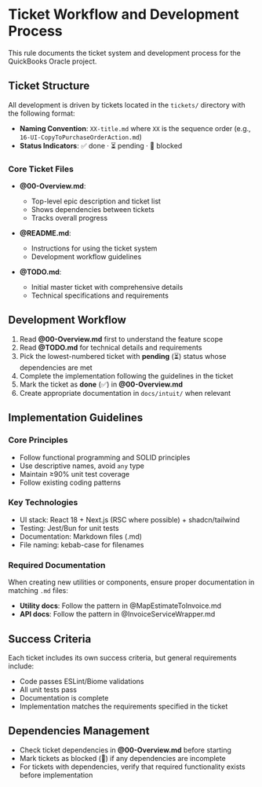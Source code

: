 # Ticket Workflow and Development Process

This rule documents the ticket system and development process for the QuickBooks Oracle project.

## Ticket Structure

All development is driven by tickets located in the `tickets/` directory with the following format:
- **Naming Convention**: `XX-title.md` where `XX` is the sequence order (e.g., `16-UI-CopyToPurchaseOrderAction.md`)
- **Status Indicators**: ✅ done · ⏳ pending · 🛑 blocked

### Core Ticket Files

- **@00-Overview.md**: 
  - Top-level epic description and ticket list
  - Shows dependencies between tickets
  - Tracks overall progress

- **@README.md**:
  - Instructions for using the ticket system
  - Development workflow guidelines

- **@TODO.md**:
  - Initial master ticket with comprehensive details
  - Technical specifications and requirements

## Development Workflow

1. Read **@00-Overview.md** first to understand the feature scope
2. Read **@TODO.md** for technical details and requirements
3. Pick the lowest-numbered ticket with **pending** (⏳) status whose dependencies are met
4. Complete the implementation following the guidelines in the ticket
5. Mark the ticket as **done** (✅) in **@00-Overview.md**
6. Create appropriate documentation in `docs/intuit/` when relevant

## Implementation Guidelines

### Core Principles

- Follow functional programming and SOLID principles
- Use descriptive names, avoid `any` type
- Maintain ≥90% unit test coverage
- Follow existing coding patterns

### Key Technologies

- UI stack: React 18 + Next.js (RSC where possible) + shadcn/tailwind
- Testing: Jest/Bun for unit tests
- Documentation: Markdown files (.md)
- File naming: kebab-case for filenames

### Required Documentation

When creating new utilities or components, ensure proper documentation in matching `.md` files:
- **Utility docs**: Follow the pattern in @MapEstimateToInvoice.md
- **API docs**: Follow the pattern in @InvoiceServiceWrapper.md

## Success Criteria

Each ticket includes its own success criteria, but general requirements include:
- Code passes ESLint/Biome validations
- All unit tests pass
- Documentation is complete
- Implementation matches the requirements specified in the ticket

## Dependencies Management

- Check ticket dependencies in **@00-Overview.md** before starting
- Mark tickets as blocked (🛑) if any dependencies are incomplete
- For tickets with dependencies, verify that required functionality exists before implementation
